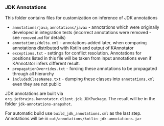 ### JDK Annotations

This folder contains files for customization on inference of JDK annotations

* `annotations/java`, `annotations/javax` - annotations which were originally developed in integration tests
(incorrect annotations were removed - see `removed.md` for details)
* `annotations/delta.xml` - annotations added later, when comparing annotations distributed with Kotlin
and output of KAnnotator
* `exceptions.txt` - settings for conflict resolution. Annotations for positions listed in this file
will be taken from input annotations even if KAnnotator infers different result.
* `propagationOverrides.txt` - forcing these annotations to be propagated through all hierarchy
* `includedClassNames.txt` - dumping these classes into `annotations.xml` even they are not public

JDK annotations are built via `org.jetbrains.kannotator.client.jdk.JDKPackage`. The result will be in the folder
`jdk-annotations-snapshot`.

For automatic build use `build_jdk_annotations.xml` as the last step. Annotations will be in `out/annotations/kotlin-jdk-annotations.jar`
